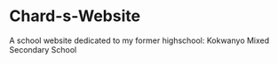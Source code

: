 # Chard-s-Website
A school website dedicated to my former highschool: Kokwanyo Mixed Secondary School

